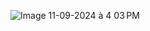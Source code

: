 ![Image 11-09-2024 à 4 03 PM](https://github.com/user-attachments/assets/3e380a55-8b96-4376-8336-dc047331ad95)
